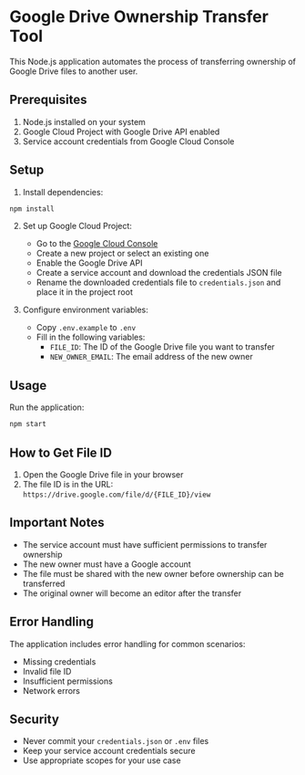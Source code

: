 # Google Drive Ownership Transfer Tool

This Node.js application automates the process of transferring ownership of Google Drive files to another user.

## Prerequisites

1. Node.js installed on your system
2. Google Cloud Project with Google Drive API enabled
3. Service account credentials from Google Cloud Console

## Setup

1. Install dependencies:
```bash
npm install
```

2. Set up Google Cloud Project:
   - Go to the [Google Cloud Console](https://console.cloud.google.com/)
   - Create a new project or select an existing one
   - Enable the Google Drive API
   - Create a service account and download the credentials JSON file
   - Rename the downloaded credentials file to `credentials.json` and place it in the project root

3. Configure environment variables:
   - Copy `.env.example` to `.env`
   - Fill in the following variables:
     - `FILE_ID`: The ID of the Google Drive file you want to transfer
     - `NEW_OWNER_EMAIL`: The email address of the new owner

## Usage

Run the application:
```bash
npm start
```

## How to Get File ID

1. Open the Google Drive file in your browser
2. The file ID is in the URL: `https://drive.google.com/file/d/{FILE_ID}/view`

## Important Notes

- The service account must have sufficient permissions to transfer ownership
- The new owner must have a Google account
- The file must be shared with the new owner before ownership can be transferred
- The original owner will become an editor after the transfer

## Error Handling

The application includes error handling for common scenarios:
- Missing credentials
- Invalid file ID
- Insufficient permissions
- Network errors

## Security

- Never commit your `credentials.json` or `.env` files
- Keep your service account credentials secure
- Use appropriate scopes for your use case 